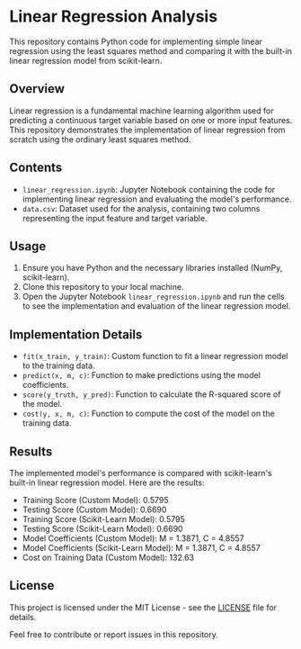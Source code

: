 # Linear Regression Analysis

This repository contains Python code for implementing simple linear regression using the least squares method and comparing it with the built-in linear regression model from scikit-learn.

## Overview

Linear regression is a fundamental machine learning algorithm used for predicting a continuous target variable based on one or more input features. This repository demonstrates the implementation of linear regression from scratch using the ordinary least squares method.

## Contents

- `linear_regression.ipynb`: Jupyter Notebook containing the code for implementing linear regression and evaluating the model's performance.
- `data.csv`: Dataset used for the analysis, containing two columns representing the input feature and target variable.

## Usage

1. Ensure you have Python and the necessary libraries installed (NumPy, scikit-learn).
2. Clone this repository to your local machine.
3. Open the Jupyter Notebook `linear_regression.ipynb` and run the cells to see the implementation and evaluation of the linear regression model.

## Implementation Details

- `fit(x_train, y_train)`: Custom function to fit a linear regression model to the training data.
- `predict(x, m, c)`: Function to make predictions using the model coefficients.
- `score(y_truth, y_pred)`: Function to calculate the R-squared score of the model.
- `cost(y, x, m, c)`: Function to compute the cost of the model on the training data.

## Results

The implemented model's performance is compared with scikit-learn's built-in linear regression model. Here are the results:

- Training Score (Custom Model): 0.5795
- Testing Score (Custom Model): 0.6690
- Training Score (Scikit-Learn Model): 0.5795
- Testing Score (Scikit-Learn Model): 0.6690
- Model Coefficients (Custom Model): M = 1.3871, C = 4.8557
- Model Coefficients (Scikit-Learn Model): M = 1.3871, C = 4.8557
- Cost on Training Data (Custom Model): 132.63

## License

This project is licensed under the MIT License - see the [LICENSE](LICENSE) file for details.

Feel free to contribute or report issues in this repository.
